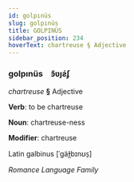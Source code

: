 ```yaml
---
id: golpınüs
slug: golpınüs
title: GOLPINÜS
sidebar_position: 234
hoverText: chartreuse § Adjective
---
```


### golpınüs&emsp;<span kind="abugida">ꜿ͊ʋȷƨ́ʄ</span>

*chartreuse* **§** Adjective

**Verb**: to be chartreuse

**Noun**: chartreuse-ness

**Modifier**: chartreuse

Latin galbinus [ˈɡäɫ̪bɪnʊs̠]

*Romance Language Family*